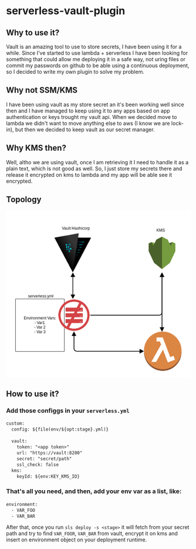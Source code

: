# serverless-vault-plugin

## Why to use it?
Vault is an amazing tool to use to store secrets, I have been using it for a while. Since I've started to use lambda + serverless I have been looking for something that could allow me deploying it in a safe way, not uring files or commit my passwords on github to be able using a continuous deployment, so I decided to write my own plugin to solve my problem.

## Why not SSM/KMS
I have been using vault as my store secret an it's been working well since then and I have managed to keep using it to any apps based on app authentication or keys trought my vault api. When we decided move to lambda we didn't want to move anything else to aws (I know we are lock-in), but then we decided to keep vault as our secret manager.

## Why KMS then?
Well, altho we are using vault, once I am retrieving it I need to handle it as a plain text, which is not good as well. So, I just store my secrets there and release it encrypted on kms to lambda and my app will be able see it encrypted.

## Topology
![* Topology](img/topology.png)

## How to use it?
### Add those configgs in your `serverless.yml`
```
custom:
  config: ${file(env/${opt:stage}.yml)}

  vault:
    token: "<app token>"
    url: "https://vault:8200"
    secret: "secret/path"
    ssl_check: false
  kms:
    keyId: ${env:KEY_KMS_ID}
```

### That's all you need, and then, add your env var as a list, like:
```
environment:
  - VAR_FOO
  - VAR_BAR
```

After that, once you run `sls deploy -s <stage>` it will fetch from your secret path and try to find `VAR_FOOR`, `VAR_BAR` from vault, encrypt it on kms and insert on environment object on your deployment runtime.
